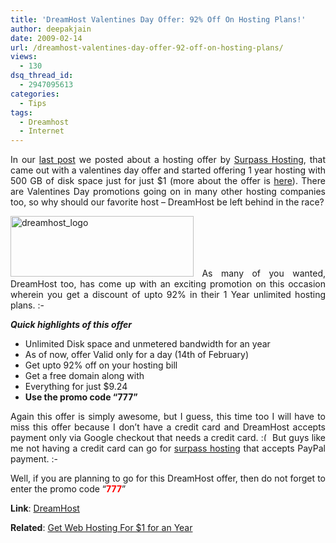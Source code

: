```yaml
---
title: 'DreamHost Valentines Day Offer: 92% Off On Hosting Plans!'
author: deepakjain
date: 2009-02-14
url: /dreamhost-valentines-day-offer-92-off-on-hosting-plans/
views:
  - 130
dsq_thread_id:
  - 2947095613
categories:
  - Tips
tags:
  - Dreamhost
  - Internet
---
```

<p align="justify">
  In our <a href="http://devilsworkshop.org/get-web-hosting-for-1-for-an-year-valentine-offer/" target="_blank">last post</a> we posted about a hosting offer by <a href="http://www.surpasshosting.com" onclick="_gaq.push(['_trackEvent', 'outbound-article', 'http://www.surpasshosting.com', 'Surpass Hosting']);" target="_blank">Surpass Hosting</a>, that came out with a valentines day offer and started offering 1 year hosting with 500 GB of disk space just for just $1 (more about the offer is <a href="http://devilsworkshop.org/get-web-hosting-for-1-for-an-year-valentine-offer/" target="_blank">here</a>). There are Valentines Day promotions going on in many other hosting companies too, so why should our favorite host – DreamHost be left behind in the race?
</p>

<p align="justify">
  <a href="http://www.dreamhost.com" onclick="_gaq.push(['_trackEvent', 'outbound-article', 'http://www.dreamhost.com', '']);" ><img class="wp-image-50755" style="border-top-width: 0px;border-left-width: 0px;float: none;border-bottom-width: 0px;margin-left: auto;margin-right: auto;border-right-width: 0px" src="http://cdn.devilsworkshop.org/files/2009/02/dreamhost-logo1.png" border="0" alt="dreamhost_logo" width="293" height="97" /></a> As many of you wanted, DreamHost too, has come up with an exciting promotion on this occasion wherein you get a discount of upto 92% in their 1 Year unlimited hosting plans. <img src="http://devilsworkshop.org/wp-includes/images/smilies/simple-smile.png" alt=":-)" class="wp-smiley" style="height: 1em; max-height: 1em;" />
</p>

<p align="justify">
  <strong><em>Quick highlights of this offer</em></strong>
</p>

  * <div>
      Unlimited Disk space and unmetered bandwidth for an year
    </div>

  * <div>
      As of now, offer Valid only for a day (14th of February)
    </div>

  * <div>
      Get upto 92% off on your hosting bill
    </div>

  * <div>
      Get a free domain along with
    </div>

  * <div>
      Everything for just $9.24
    </div>

  * <div>
      <strong>Use the promo code “777”</strong>
    </div>

<p align="justify">
  Again this offer is simply awesome, but I guess, this time too I will have to miss this offer because I don’t have a credit card and DreamHost accepts payment only via Google checkout that needs a credit card. <img src="http://devilsworkshop.org/wp-includes/images/smilies/frownie.png" alt=":(" class="wp-smiley" style="height: 1em; max-height: 1em;" /> But guys like me not having a credit card can go for <a href="http://devilsworkshop.org/get-web-hosting-for-1-for-an-year-valentine-offer/">surpass hosting</a> that accepts PayPal payment. <img src="http://devilsworkshop.org/wp-includes/images/smilies/simple-smile.png" alt=":-)" class="wp-smiley" style="height: 1em; max-height: 1em;" />
</p>

<p align="justify">
  Well, if you are planning to go for this DreamHost offer, then do not forget to enter the promo code “<strong><span style="color: #ff0000">777</span></strong>”
</p>

<p align="justify">
  <strong>Link</strong>: <a href="http://www.dreamhost.com/r.cgi?302379/hosting.html|DW50" onclick="_gaq.push(['_trackEvent', 'outbound-article', 'http://www.dreamhost.com/r.cgi?302379/hosting.html|DW50', 'DreamHost']);" >DreamHost</a>
</p>

<p align="justify">
  <strong>Related</strong>: <a href="http://devilsworkshop.org/get-web-hosting-for-1-for-an-year-valentine-offer/">Get Web Hosting For $1 for an Year</a>
</p>
